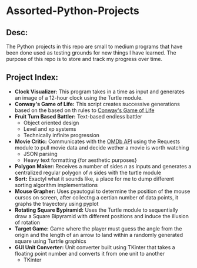# Assorted-Python-Projects

## Desc:

The Python projects in this repo are small to medium programs that have been done used as testing grounds for new things I have learned. The purpose of this repo is to store and track my progress over time.

## Project Index:

- **Clock Visualizer:** This program takes in a time as input and generates an image of a 12-hour clock using the Turtle module.
- **Conway's Game of Life:** This script creates successive generations based on the based on th rules to [Conway's Game of Life](https://en.wikipedia.org/wiki/Conway%27s_Game_of_Life)
- **Fruit Turn Based Battler:** Text-based endless battler
  - Object oriented design
  - Level and xp systems
  - Technically infinite progression
- **Movie Critic:** Communicates with the [OMDb API](https://www.omdbapi.com) using the Requests module to pull movie data and decide wether a movie is worth watching
  - JSON parsing
  - Heavy text formatting {for aesthetic purposes}
- **Polygon Maker:** Receives a number of sides *n* as inputs and generates a centralized regular polygon of *n* sides with the turtle module
- **Sort:** Exactyl what it sounds like, a place for me to dump different sorting algorithm implementations
- **Mouse Grapher:** Uses pyautogui to determine the position of the mouse cursos on screen, after collectng a certian number of data points, it graphs the trayectory using pyplot
- **Rotating Square Bypiramid:** Uses the Turtle module to sequentially draw a Square Bipyramid with different positions and induce the illusion of rotation
- **Target Game:** Game where the player must guess the angle from the origin and the length of an arrow to land within a randomly generated square using Turtrle graphics
- **GUI Unit Converter:** Unit converter built using TKinter that takes a floating point number and converts it from one unit to another
  - TKinter

